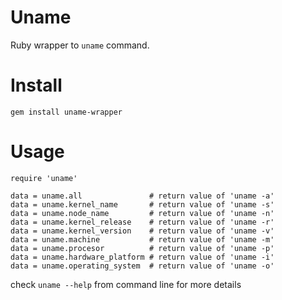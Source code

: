 Uname
=============

Ruby wrapper to `uname` command.

Install
=============

    gem install uname-wrapper

Usage
=============

    require 'uname'

    data = uname.all               # return value of 'uname -a'
    data = uname.kernel_name       # return value of 'uname -s'
    data = uname.node_name         # return value of 'uname -n'
    data = uname.kernel_release    # return value of 'uname -r'
    data = uname.kernel_version    # return value of 'uname -v'
    data = uname.machine           # return value of 'uname -m'
    data = uname.procesor          # return value of 'uname -p'
    data = uname.hardware_platform # return value of 'uname -i'
    data = uname.operating_system  # return value of 'uname -o'

check `uname --help` from command line for more details